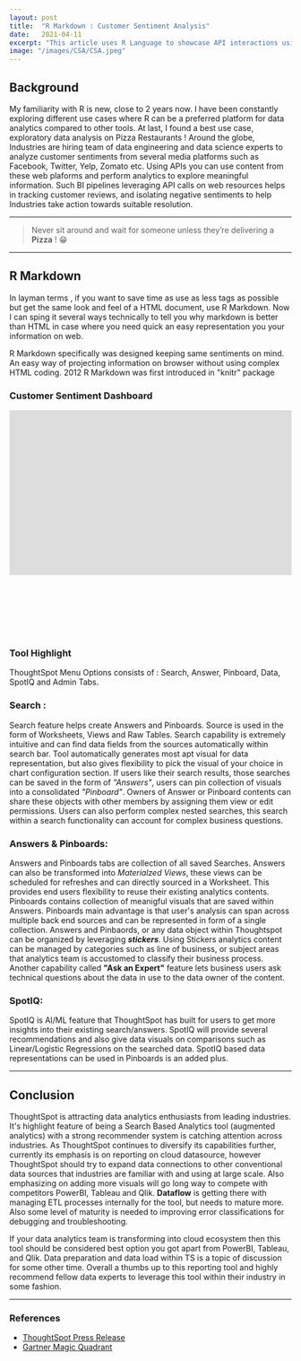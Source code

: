 ```yaml
---
layout: post
title:  "R Markdown : Customer Sentiment Analysis"
date:   2021-04-11
excerpt: "This article uses R Language to showcase API interactions using Markdown"
image: "/images/CSA/CSA.jpeg"
---
```


<h2>Background</h2>
<p>My familiarity with R is new, close to 2 years now. I have been constantly exploring different use cases where R can be a preferred platform for data analytics compared to other tools. At last, I found a best use case, exploratory data analysis on Pizza Restaurants ! Around the globe, Industries are hiring team of data engineering and data science experts to analyze customer sentiments from several media platforms such as Facebook, Twitter, Yelp, Zomato etc. Using APIs you can use content from these web plaforms and perform analytics to explore meaningful information. Such BI pipelines leveraging API calls on web resources helps in tracking customer reviews, and isolating negative sentiments to help Industries take action towards suitable resolution.</p>
<hr />  
<p>
    <blockquote>Never sit around and wait for someone unless they’re delivering a <b>Pizza</b> ! &#128513; </blockquote>
</p>
<hr />

<h2>R Markdown</h2>

<p> 
In layman terms , if you want to save time as use as less tags as possible but get the same look and feel of a HTML document, use R Markdown. Now I can sping it several ways technically to tell you why markdown is better than HTML in case where you need quick an easy representation you your information on web. 
</p>

<p> 
R Markdown specifically was designed keeping same sentiments on mind. An easy way of projecting information on browser without using complex HTML coding. 2012 R Markdown was first introduced in "knitr" package
</p>

<h3>Customer Sentiment Dashboard</h3>

<div style="overflow: hidden;position: relative; height:400px;"  >
      <iframe class="" rel="nofollow" style="height: 1000px; width: 4000px; transform: scale(0.294167) !important; transform-origin: 0px 0px;" frameborder="0" scrolling="no" 
      src="https://abhi2020-ds.github.io/flexboard_examples/"></iframe></div>

<h3>Tool Highlight</h3>
<p><span class="image right"><img src="{{ "/images/Top Menu.png" | absolute_url }}" alt="" /></span>ThoughtSpot Menu Options consists of : Search, Answer, Pinboard, Data, SpotIQ and Admin Tabs.</p>

<h3>Search : </h3>
<p> <span class="image right"><img src="{{ "/images/Search.png" | absolute_url }}" alt="" /></span>Search feature helps create Answers and Pinboards. Source is used in the form of Worksheets, Views and Raw Tables. Search capability is extremely intuitive and can find data fields from the sources automatically within search bar.  Tool automatically generates most apt visual for data representation, but also gives flexibility to pick the visual of your choice in chart configuration section. If users like their search results, those searches can be saved in the form of <i>"Answers"</i>, users can pin collection of visuals into a consolidated <i>"Pinboard"</i>. Owners of Answer or Pinboard contents can share these objects with other members by assigning them view or edit permissions. Users can also perform complex nested searches, this search within a search functionality can account for complex  business questions.
</p>

<h3>Answers & Pinboards: </h3>
<p> <span class="image right"><img src="{{ "/images/Answers.png" | absolute_url }}" alt="" /></span>Answers and Pinboards tabs are collection of all saved Searches. Answers can also be transformed into <i>Materialzed Views</i>, these views can be scheduled for refreshes and can  directly sourced in a  Worksheet. This provides end users flexibility to reuse their existing analytics contents. Pinboards contains collection of meanigful visuals that are saved within Answers. Pinboards main advantage is that user's analysis can span across multiple back end sources and can be represented in form of a single collection. Answers and Pinbaords, or any data object within Thoughtspot can be organized by leveraging <i><b>stickers</b></i>. Using Stickers analytics content can be managed by categories such as line of business, or subject areas that analytics team is accustomed to classify their business process. Another capability called <b>"Ask an Expert"</b> feature lets business users ask technical questions about the data in use to the data owner of the content.
</p>

<h3>SpotIQ: </h3>
<p> <span class="image right"><img src="{{ "/images/SpotIQ.png" | absolute_url }}" alt="" /></span>SpotIQ is AI/ML feature that ThoughtSpot has built for users to get more insights into their existing search/answers. SpotIQ will provide several recommendations and also give data visuals on comparisons such as Linear/Logistic Regressions on the searched data. SpotIQ based data representations can be used in Pinboards is an added plus.
</p>
<hr /> 

<h2> Conclusion </h2>
<p> ThoughtSpot is attracting data analytics enthusiasts from leading industries. It's highlight feature of being a Search Based Analytics tool (augmented analytics) with a strong recommender system is catching attention across industries. As ThoughtSpot continues to diversify its capabilities further, currently its emphasis is on reporting on cloud datasource, however ThoughtSpot should try to expand data connections to other conventional data sources that industries are familiar with and using at large scale. Also emphasizing on adding more visuals will go long way to compete with competitors PowerBI, Tableau and Qlik. <b>Dataflow</b> is getting there with managing ETL processes internally for the tool, but needs to mature more. Also some level of maturity is needed to improving error classifications for debugging and troubleshooting. </p>
<p>If your data analytics team is transforming into cloud ecosystem then this tool should be considered best option you got apart from PowerBI, Tableau, and Qlik. Data preparation and data load within TS is a topic of discussion for some other time. Overall a thumbs up to this reporting tool and highly recommend fellow data experts to leverage this tool within their industry in some fashion.
</p>

<hr /> 

<div class="row">
    <div class="6u 12u$(small)">
        <h3>References</h3>
        <ul>
            <li><a href="https://www.thoughtspot.com/press-releases/thoughtspot-named-a-leader-in-the-gartner-2019-magic-quadrant-for-analytics-and-business-intelligence-platforms">ThoughtSpot Press Release</a></li>
            <li><a href="https://www.gartner.com/en/research/methodologies/magic-quadrants-research">Gartner Magic Quadrant</a></li>
        </ul>
    </div>
    </div>
